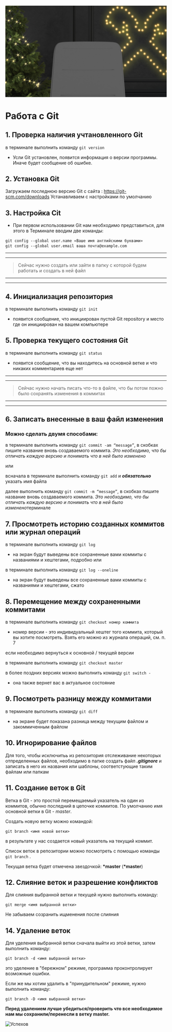 ![logo](Conf_backNY_V8.jpg)

# Работа с Git
## 1. Проверка наличия учтановленного Git
в терминале выполнить команду `git version`

- Усли Git установлен, появится информация о версии программы. Иначе будет сообщение об ошибке.

## 2. Установка Git
Загружаем последнюю версию Git с сайта : https://git-scm.com/downloads
Устанавливаем с настройками по умолчанию

## 3. Настройка Cit

- При первом использовании Git нам необходимо представиться, для этого в Терминале вводим две команды:
```
git config --global user.name «Ваше имя английскими буквами»
git config --global user.email ваша почта@example.com
```

***
_______________________________________

> Сейчас нужно создать или зайти в папку с которой будем работать и создать в ней файл
***
_______________________________________
<!--- Сейчас нужно создать или зайти в папку с которой будем работать и создать в ней файл --->

## 4. Инициализация репозитория
в терминале выполнить команду `git init`
- появится сообщение, что инициирован пустой Git repository и место где он инициирован на вашем компьютере

## 5. Проверка текущего состояния Git

в терминале выполнить команду `git status`
- появится сообщение, что вы находитесь на основной ветке и что никаких комментариев еще нет

***
_______________________________________
> Сейчас нужно начать писать что-то в файле, что бы потом пожно было сохранять изменения в коммитах
***
_______________________________________
<!--- Сейчас нужно начать писать что-то в файле, что бы потом пожно было сохранять изменения в коммитах --->

## 6. Записать внесенные в ваш файл изменения

### Можно сделать двумя способами:


в терминале выполнить команду `git commit -am “message”`, в скобках пишите название вновь создаваемого коммита. *Это необходимо, что бы отличать каждую версию и понимать что в ней было изменено*

или

всначала в терминале выполнить команду `git add` и ***обязательно*** указать имя файла 

далее выполнить команду `git commit -m “message”`, в скобках пишите название вновь создаваемого коммита. *Это необходимо, что бы отличать каждую версию и понимать что в ней было изменено*терминале 

 ## 7. Просмотреть историю созданных коммитов или **журнал операций**

в терминале выполнить команду `git log` 
- на экран будут выведены все сохраненные вами коммиты с названиями и хештегами, подробно
или 

в терминале выполнить команду `git log --oneline` 
- на экран будут выведены все сохраненные вами коммиты с названиями и хештегами, сжато

## 8. Перемещение между сохраненными коммитами

в терминале выполнить команду `git checkout номер коммита` 
- номер версии - это индивидуальный хештег того коммита, который вы хотите посмотреть. Взять его можно из журнала операций, см. п. 7

если необходимо вернуться к основной / текущей версии

в терминале выполнить команду `git checkout master`

в более поздних версиях можно выполнить команду `git switch -` 
- она также вернет вас в актуальное состояние

## 9. Посмотреть разницу между коммитами

в терминале выполнить команду `git diff` 
- на экране будет показана разница между текущим файлом и закоммиченным файлом 


## 10. Игнорирование файлов

Для того, чтобы исключитьь из репозитория отслеживание некоторых отпределенных файлов, необходимо в папке создать файл ***.gitignore*** и записать в него их названия или шаблоны, соответстующие таким файлам или папкам

## 11. Создание веток в Git

Ветка в Git  - это простой перемещаемый указатель на один из коммитов, обычно последний в цепочке коммитов.
По умолчанию имя основной ветки в Git - *master*.

Создать новую ветку можно командой:
```
git branch <имя новой ветки>
```
в результате у нас создается новый указатель на текущий коммит.

Список веток в репозитории можно посмотреть с помощью команды ` git branch` . 

Текущая ветка будет отмечена звездочкой: __*master__ (**\*master**)

## 12. Слияние веток и разрешение конфликтов

Для слияния выбранной ветки и текущей нужно выполнить команду:
```
git merge <имя выбранной ветки>
```

Не забываем созранить ищменения после слияния

## 14. Удаление веток

Для уделения выбранной ветки сначала выйти из этой ветки, затем выполнить команду:
```
git branch -d <имя выбранной ветки>
```

это уделение в "бережном" режиме, программа проконтролирует возможные ошибки.

Если же мы хотим удалить в "принудительном" режиме, нужно выполнить команду:
```
git branch -D <имя выбранной ветки>
```
__Перед удалением лучше убедиться/проверить что все необходимое нам мы сохранили/перенесли в ветку master.__
















![Успехов](https://proprikol.ru/wp-content/uploads/2021/09/uspehov-v-rabote-krasivye-kartinki-10.jpg)